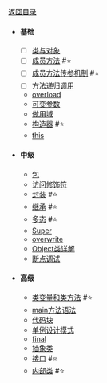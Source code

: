 <meta name="viewport" content="width=device-width, initial-scale=1.0, viewport-fit=cover">

[返回目录](index.md)

- #### 基础
	- [ ] [类与对象](类与对象.md)
	- [ ] [成员方法](成员方法.md) #⭐️ 
	- [ ] [成员方法传参机制](成员方法传参机制.md) #⭐️ 
	- [ ] [方法递归调用](方法递归调用.md)
	- [overload](overload.md) 
	- [可变参数](可变参数.md) 
	- [做用域](做用域.md) 
	- [构造器](构造器.md) #⭐️ 
	- [this](this.md) 
- #### 中级
	- [包](包.md) 
	- [访问修饰符](访问修饰符.md) 
	- [封装](封装.md) #⭐️ 
	- [继承](继承.md) #⭐️ 
	- [多态](多态.md) #⭐️ 
	- [Super](Super.md) 
	- [overwrite](overwrite.md) 
	- [Object类详解](Object类详解.md) 
	- [断点调试](断点调试.md) 
- #### 高级 
	- [类变量和类方法](类变量和类方法.md) #⭐️ 
	- [main方法语法](main方法语法.md) 
	- [代码块](代码块.md) 
	- [单例设计模式](单例设计模式.md) 
	- [final](final.md) 
	- [抽象类](抽象类.md) 
	- [接口](接口.md) #⭐️ 
	- [内部类](内部类.md) #⭐️ 